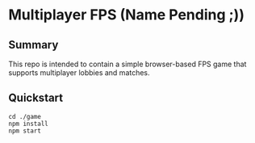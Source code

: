 # Multiplayer FPS (Name Pending ;))

## Summary

This repo is intended to contain a simple browser-based FPS game that supports multiplayer lobbies and matches.

## Quickstart

```
cd ./game
npm install
npm start
```
